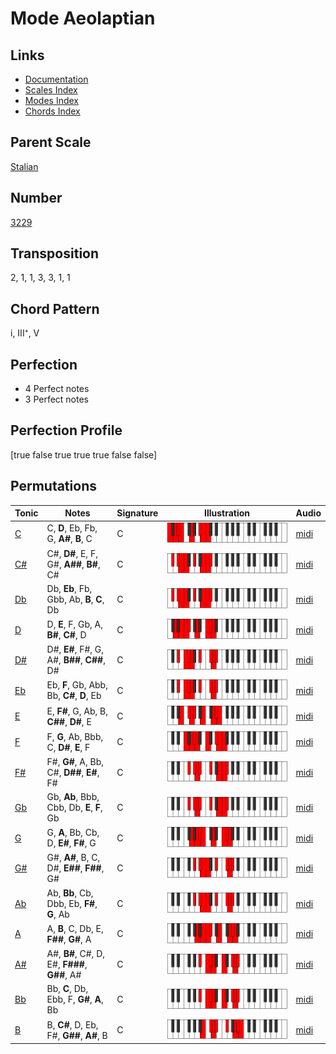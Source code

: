 # Mode Aeolaptian

## Links

- [Documentation](README.md)
- [Scales Index](Scales.md)
- [Modes Index](Modes.md)
- [Chords Index](Chords.md)

## Parent Scale

[Stalian](ScaleStalian.md)

## Number

[3229](https://ianring.com/musictheory/scales/3229)

## Transposition

2, 1, 1, 3, 3, 1, 1

## Chord Pattern

i, III⁺, V

## Perfection

- 4 Perfect notes
- 3 Perfect notes

## Perfection Profile

[true false true true true false false]

## Permutations

| Tonic | Notes | Signature | Illustration | Audio |
|-------|-------|-----------|--------------|-------|
| [C](ModeCNaturalAeolaptian.md) | C, **D**, Eb, Fb, G, **A#**, **B**, C | C | ![CNaturalAeolaptian](ModeCNaturalAeolaptian.png) | [midi](https://github.com/edipermadi/music/blob/main/docs/ModeCNaturalAeolaptian.mid?raw=true) |
| [C#](ModeCSharpAeolaptian.md) | C#, **D#**, E, F, G#, **A##**, **B#**, C# | C | ![CSharpAeolaptian](ModeCSharpAeolaptian.png) | [midi](https://github.com/edipermadi/music/blob/main/docs/ModeCSharpAeolaptian.mid?raw=true) |
| [Db](ModeDFlatAeolaptian.md) | Db, **Eb**, Fb, Gbb, Ab, **B**, **C**, Db | C | ![DFlatAeolaptian](ModeDFlatAeolaptian.png) | [midi](https://github.com/edipermadi/music/blob/main/docs/ModeDFlatAeolaptian.mid?raw=true) |
| [D](ModeDNaturalAeolaptian.md) | D, **E**, F, Gb, A, **B#**, **C#**, D | C | ![DNaturalAeolaptian](ModeDNaturalAeolaptian.png) | [midi](https://github.com/edipermadi/music/blob/main/docs/ModeDNaturalAeolaptian.mid?raw=true) |
| [D#](ModeDSharpAeolaptian.md) | D#, **E#**, F#, G, A#, **B##**, **C##**, D# | C | ![DSharpAeolaptian](ModeDSharpAeolaptian.png) | [midi](https://github.com/edipermadi/music/blob/main/docs/ModeDSharpAeolaptian.mid?raw=true) |
| [Eb](ModeEFlatAeolaptian.md) | Eb, **F**, Gb, Abb, Bb, **C#**, **D**, Eb | C | ![EFlatAeolaptian](ModeEFlatAeolaptian.png) | [midi](https://github.com/edipermadi/music/blob/main/docs/ModeEFlatAeolaptian.mid?raw=true) |
| [E](ModeENaturalAeolaptian.md) | E, **F#**, G, Ab, B, **C##**, **D#**, E | C | ![ENaturalAeolaptian](ModeENaturalAeolaptian.png) | [midi](https://github.com/edipermadi/music/blob/main/docs/ModeENaturalAeolaptian.mid?raw=true) |
| [F](ModeFNaturalAeolaptian.md) | F, **G**, Ab, Bbb, C, **D#**, **E**, F | C | ![FNaturalAeolaptian](ModeFNaturalAeolaptian.png) | [midi](https://github.com/edipermadi/music/blob/main/docs/ModeFNaturalAeolaptian.mid?raw=true) |
| [F#](ModeFSharpAeolaptian.md) | F#, **G#**, A, Bb, C#, **D##**, **E#**, F# | C | ![FSharpAeolaptian](ModeFSharpAeolaptian.png) | [midi](https://github.com/edipermadi/music/blob/main/docs/ModeFSharpAeolaptian.mid?raw=true) |
| [Gb](ModeGFlatAeolaptian.md) | Gb, **Ab**, Bbb, Cbb, Db, **E**, **F**, Gb | C | ![GFlatAeolaptian](ModeGFlatAeolaptian.png) | [midi](https://github.com/edipermadi/music/blob/main/docs/ModeGFlatAeolaptian.mid?raw=true) |
| [G](ModeGNaturalAeolaptian.md) | G, **A**, Bb, Cb, D, **E#**, **F#**, G | C | ![GNaturalAeolaptian](ModeGNaturalAeolaptian.png) | [midi](https://github.com/edipermadi/music/blob/main/docs/ModeGNaturalAeolaptian.mid?raw=true) |
| [G#](ModeGSharpAeolaptian.md) | G#, **A#**, B, C, D#, **E##**, **F##**, G# | C | ![GSharpAeolaptian](ModeGSharpAeolaptian.png) | [midi](https://github.com/edipermadi/music/blob/main/docs/ModeGSharpAeolaptian.mid?raw=true) |
| [Ab](ModeAFlatAeolaptian.md) | Ab, **Bb**, Cb, Dbb, Eb, **F#**, **G**, Ab | C | ![AFlatAeolaptian](ModeAFlatAeolaptian.png) | [midi](https://github.com/edipermadi/music/blob/main/docs/ModeAFlatAeolaptian.mid?raw=true) |
| [A](ModeANaturalAeolaptian.md) | A, **B**, C, Db, E, **F##**, **G#**, A | C | ![ANaturalAeolaptian](ModeANaturalAeolaptian.png) | [midi](https://github.com/edipermadi/music/blob/main/docs/ModeANaturalAeolaptian.mid?raw=true) |
| [A#](ModeASharpAeolaptian.md) | A#, **B#**, C#, D, E#, **F###**, **G##**, A# | C | ![ASharpAeolaptian](ModeASharpAeolaptian.png) | [midi](https://github.com/edipermadi/music/blob/main/docs/ModeASharpAeolaptian.mid?raw=true) |
| [Bb](ModeBFlatAeolaptian.md) | Bb, **C**, Db, Ebb, F, **G#**, **A**, Bb | C | ![BFlatAeolaptian](ModeBFlatAeolaptian.png) | [midi](https://github.com/edipermadi/music/blob/main/docs/ModeBFlatAeolaptian.mid?raw=true) |
| [B](ModeBNaturalAeolaptian.md) | B, **C#**, D, Eb, F#, **G##**, **A#**, B | C | ![BNaturalAeolaptian](ModeBNaturalAeolaptian.png) | [midi](https://github.com/edipermadi/music/blob/main/docs/ModeBNaturalAeolaptian.mid?raw=true) |
